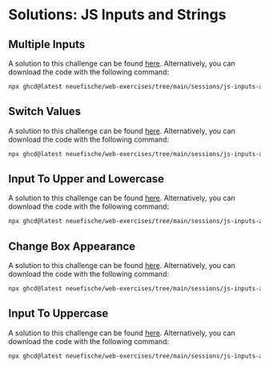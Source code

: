 # Solutions: JS Inputs and Strings

## Multiple Inputs

A solution to this challenge can be found [here](https://github.com/neuefische/web-exercises/tree/main/sessions/js-inputs-and-strings/multiple-inputs_solution). Alternatively, you can download the code with the following command:

```bash
npx ghcd@latest neuefische/web-exercises/tree/main/sessions/js-inputs-and-strings/multiple-inputs_solution
```

## Switch Values

A solution to this challenge can be found [here](https://github.com/neuefische/web-exercises/tree/main/sessions/js-inputs-and-strings/switch-values_solution). Alternatively, you can download the code with the following command:

```bash
npx ghcd@latest neuefische/web-exercises/tree/main/sessions/js-inputs-and-strings/switch-values_solution
```

## Input To Upper and Lowercase

A solution to this challenge can be found [here](https://github.com/neuefische/web-exercises/tree/main/sessions/js-inputs-and-strings/input-to-upper-and-lowercase_solution). Alternatively, you can download the code with the following command:

```bash
npx ghcd@latest neuefische/web-exercises/tree/main/sessions/js-inputs-and-strings/input-to-upper-and-lowercase_solution
```

## Change Box Appearance

A solution to this challenge can be found [here](https://github.com/neuefische/web-exercises/tree/main/sessions/js-inputs-and-strings/change-box-appearance_solution). Alternatively, you can download the code with the following command:

```bash
npx ghcd@latest neuefische/web-exercises/tree/main/sessions/js-inputs-and-strings/change-box-appearance_solution
```

## Input To Uppercase

A solution to this challenge can be found [here](https://github.com/neuefische/web-exercises/tree/main/sessions/js-inputs-and-strings/input-to-uppercase_solution). Alternatively, you can download the code with the following command:

```bash
npx ghcd@latest neuefische/web-exercises/tree/main/sessions/js-inputs-and-strings/input-to-uppercase_solution
```
